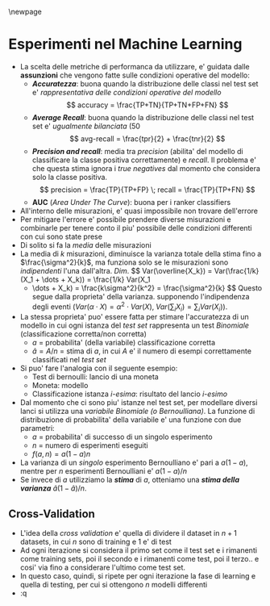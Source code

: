 \newpage
# Esperimenti nel Machine Learning
* La scelta delle metriche di performanca da utilizzare, e' guidata dalle
  **assunzioni** che vengono fatte sulle condizioni operative del modello:
  * ***Accuratezza***: buona quando la distribuzione delle classi nel test set
    e' *rappresentativa delle condizioni operative del modello*
    $$
    accuracy = \frac{TP+TN}{TP+TN+FP+FN}
    $$
  * ***Average Recall***: buona quando la distribuzione delle classi nel test
    set e' *ugualmente bilanciata* $(50%/50%)$
    $$
    avg-recall = \frac{tpr}{2} + \frac{tnr}{2}
    $$
  * ***Precision and recall***: media tra *precision* (abilita' del modello di
    classificare la classe positiva correttamente) e *recall*. Il
    problema e' che questa stima ignora i *true negatives* dal momento che
    considera solo la classe positiva.
    $$
    precision = \frac{TP}{TP+FP} \; recall = \frac{TP}{TP+FN}
    $$
  * **AUC** (*Area Under The Curve*): buona per i ranker classifiers
* All'interno delle misurazioni, e' quasi impossibile non trovare dell'errore
* Per mitigare l'errore e' possibile prendere diverse misurazioni e combinarle
  per tenere conto il piu' possibile delle condizioni differenti con cui sono
  state prese
* Di solito si fa la *media* delle misurazioni
* La media di $k$ misurazioni, diminuisce la varianza totale della stima fino a
  $\frac{\sigma^2}{k}$, ma funziona solo se le misurazioni sono *indipendenti*
  l'una dall'altra.
  *Dim*.
  $$
  Var(\overline{X_k}) = Var(\frac{1/k} (X_1 + \dots + X_k)) = \frac{1/k} Var(X_1
  + \dots + X_k) = \frac{k\sigma^2}{k^2} = \frac{\sigma^2}{k}
  $$
  Questo segue dalla proprieta' della varianza. supponendo l'indipendenza degli
  eventi ($Var(\alpha \cdot X) = \alpha^2 \cdot Var(X), \; Var(\sum_i X_i) =
  \sum_i Var(X_i)$).
* La stessa proprieta' puo' essere fatta per stimare l'accuratezza di un modello
  in cui ogni istanza del *test set* rappresenta un test *Binomiale*
  (classificazione corretta/non corretta)
    * $a$ = probabilita' (della variabile) classificazione corretta
    * $\hat{a} = A/n$ = stima di $a$, in cui $A$ e' il numero di esempi
      correttamente classificati nel *test set*
* Si puo' fare l'analogia con il seguente esempio:
    * Test di bernoulli: lancio di una moneta
    * Moneta: modello
    * Classificazione istanza *i-esima*: risultato del lancio *i-esimo*
* Dal momento che ci sono piu' istanze nel test set, per modellare diversi lanci
  si utilizza una *variabile Binomiale (o Bernoulliana)*.
  La funzione di distribuzione di probabilita' della variabile e' una funzione
  con due parametri:
    * $a$ = probabilita' di successo di un singolo esperimento
    * $n$ = numero di esperimenti eseguiti
    * $f(a, n) = a(1-a)n$
* La varianza di un *singolo* esperimento Bernoulliano e' pari a $a(1 - a)$,
  mentre per $n$ esperimenti Bernoulliani e' $a(1-a)/n$
* Se invece di $a$ utilizziamo la ***stima*** di $a$, otteniamo una ***stima
  della varianza*** $\hat{a}(1-\hat{a})/n$.

## Cross-Validation
* L'idea della *cross validation* e' quella di dividere il dataset in $n+1$
  datasets, in cui $n$ sono di training e 1 e' di test
* Ad ogni iterazione si considera il primo set come il test set e i rimanenti
  come training sets, poi il secondo e i rimanenti come test, poi il terzo.. e
  cosi' via fino a considerare l'ultimo come test set.
* In questo caso, quindi, si ripete per ogni iterazione la fase di learning e
  quella di testing, per cui si ottengono $n$ modelli differenti
* :q
